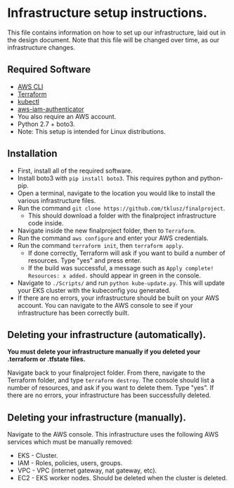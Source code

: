 # Infrastructure setup instructions.
This file contains information on how to set up our infrastructure, laid out in the design document. Note that this file will be changed over time, as our infrastructure changes.

## Required Software
* [AWS CLI](https://aws.amazon.com/cli/)
* [Terraform](https://www.terraform.io/)
* [kubectl](https://docs.aws.amazon.com/eks/latest/userguide/install-kubectl.html)
* [aws-iam-authenticator](https://docs.aws.amazon.com/eks/latest/userguide/install-aws-iam-authenticator.html)
* You also require an AWS account.
* Python 2.7 + boto3.
* Note: This setup is intended for Linux distributions.

## Installation
* First, install all of the required software.
* Install boto3 with `pip install boto3`. This requires python and python-pip.
* Open a terminal, navigate to the location you would like to install the various infrastructure files.
* Run the command `git clone https://github.com/tklusz/finalproject`.
    * This should download a folder with the finalproject infrastructure code inside.
* Navigate inside the new finalproject folder, then to `Terraform`.
* Run the command `aws configure` and enter your AWS credentials.
* Run the command `terraform init`, then `terraform apply`.
    * If done correctly, Terraform will ask if you want to build a number of resources. Type "yes" and press enter.
    * If the build was successful, a message such as `Apply complete! Resources: x added.` should appear in green in the console.
* Navigate to `./Scripts/` and run `python kube-update.py`. This will update your EKS cluster with the kubeconfig you generated.    
* If there are no errors, your infrastructure should be built on your AWS account. You can navigate to the AWS console to see if your infrastructure has been correctly built.

## Deleting your infrastructure (automatically).
**You must delete your infrastructure manually if you deleted your .terraform or .tfstate files.**

Navigate back to your finalproject folder. From there, navigate to the Terraform folder, and type `terraform destroy`. The console should list a number of resources, and ask if you want to delete them. Type "yes". If there are no errors, your infrastructure has been successfully deleted.

## Deleting your infrastructure (manually).

Navigate to the AWS console. This infrastructure uses the following AWS services which must be manually removed:
* EKS - Cluster.
* IAM - Roles, policies, users, groups.
* VPC - VPC (internet gateway, nat gateway, etc).
* EC2 - EKS worker nodes. Should be deleted when the cluster is deleted.
